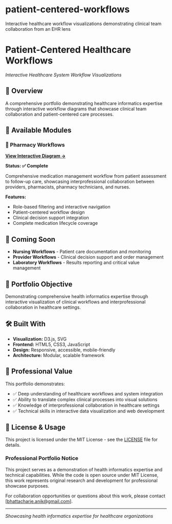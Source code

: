 # patient-centered-workflows
Interactive healthcare workflow visualizations demonstrating clinical team collaboration from an EHR lens
# Patient-Centered Healthcare Workflows
*Interactive Healthcare System Workflow Visualizations*

## 🏥 Overview
A comprehensive portfolio demonstrating healthcare informatics expertise through interactive workflow diagrams that showcase clinical team collaboration and patient-centered care processes.

## 🚀 Available Modules

### 💊 Pharmacy Workflows
**[View Interactive Diagram →](./Pharmacy/)**

**Status: ✅ Complete**

Comprehensive medication management workflow from patient assessment to follow-up care, showcasing interprofessional collaboration between providers, pharmacists, pharmacy technicians, and nurses.

**Features:**
- Role-based filtering and interactive navigation
- Patient-centered workflow design
- Clinical decision support integration
- Complete medication lifecycle coverage

## 🔄 Coming Soon
- **Nursing Workflows** - Patient care documentation and monitoring
- **Provider Workflows** - Clinical decision support and order management  
- **Laboratory Workflows** - Results reporting and critical value management

## 🎯 Portfolio Objective
Demonstrating comprehensive health informatics expertise through interactive visualization of clinical workflows and interprofessional collaboration in healthcare settings.

## 🛠️ Built With
- **Visualization:** D3.js, SVG
- **Frontend:** HTML5, CSS3, JavaScript
- **Design:** Responsive, accessible, mobile-friendly
- **Architecture:** Modular, scalable framework

## 💼 Professional Value
This portfolio demonstrates:
- ✅ Deep understanding of healthcare workflows and system integration
- ✅ Ability to translate complex clinical processes into visual solutions
- ✅ Knowledge of interprofessional collaboration in healthcare settings
- ✅ Technical skills in interactive data visualization and web development

## 📄 License & Usage
This project is licensed under the MIT License - see the [LICENSE](LICENSE) file for details.

### Professional Portfolio Notice
This project serves as a demonstration of health informatics expertise and technical capabilities. While the code is open source under MIT License, this work represents original research and development for professional showcase purposes.

For collaboration opportunities or questions about this work, please contact [bhattacharje.anik@gmail.com].

---
*Showcasing health informatics expertise for healthcare organizations*
